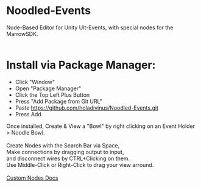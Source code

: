 # Noodled-Events
Node-Based Editor for Unity Ult-Events, with special nodes for the MarrowSDK.<br />
<br />
# Install via Package Manager:<br />
 - Click "Window"
 - Open "Package Manager"
 - Click the Top Left Plus Button
 - Press "Add Package from Git URL"
 - Paste https://github.com/holadivinus/Noodled-Events.git
 - Press Add <br />
 
Once installed, Create & View a "Bowl" by right clicking on an Event Holder > Noodle Bowl.<br />
<br />
Create Nodes with the Search Bar via Space,<br />
Make connections by dragging output to input,<br />
and disconnect wires by CTRL+Clicking on them.<br />
Use Middle-Click or Right-Click to drag your view arround.<br />
<br />
[Custom Nodes Docs](CustomNodes.md)
